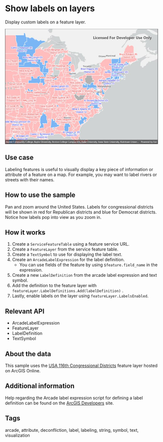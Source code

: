# Show labels on layers

Display custom labels on a feature layer.

![Image of show labels on layers](ShowLabelsOnLayer.jpg)

## Use case

Labeling features is useful to visually display a key piece of information or attribute of a feature on a map. For example, you may want to label rivers or streets with their names.

## How to use the sample

Pan and zoom around the United States. Labels for congressional districts will be shown in red for Republican districts and blue for Democrat districts. Notice how labels pop into view as you zoom in.

## How it works

1. Create a `ServiceFeatureTable` using a feature service URL.
2. Create a `FeatureLayer` from the service feature table.
3. Create a `TextSymbol` to use for displaying the label text.
4. Create an `ArcadeLabelExpression` for the label definition.
    * You can use fields of the feature by using `$feature.field_name` in the expression.
5. Create a new `LabelDefinition` from the arcade label expression and text symbol.
6. Add the definition to the feature layer with `featureLayer.LabelDefinitions.Add(labelDefinition)` .
7. Lastly, enable labels on the layer using `featureLayer.LabelsEnabled`.

## Relevant API

* ArcadeLabelExpression
* FeatureLayer
* LabelDefinition
* TextSymbol

## About the data

This sample uses the [USA 116th Congressional Districts](https://www.arcgis.com/home/item.html?id=cc6a869374434bee9fefad45e291b779) feature layer hosted on ArcGIS Online.

## Additional information

Help regarding the Arcade label expression script for defining a label definition can be found on the [ArcGIS Developers](https://developers.arcgis.com/arcade/) site.

## Tags

arcade, attribute, deconfliction, label, labeling, string, symbol, text, visualization
